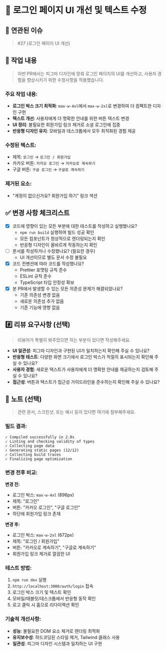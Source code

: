 # 🎨 로그인 페이지 UI 개선 및 텍스트 수정

## 📌 연관된 이슈

> #27 (로그인 페이지 UI 개선)

## 🚀 작업 내용

> 이번 PR에서는 피그마 디자인에 맞춰 로그인 페이지의 UI를 개선하고, 사용자 경험을 향상시키기 위한 수정사항을 적용했습니다.

### 주요 작업 내용:
- **로그인 박스 크기 최적화**: `max-w-4xl`에서 `max-w-2xl`로 변경하여 더 컴팩트한 디자인 구현
- **텍스트 개선**: 사용자에게 더 명확한 안내를 위한 버튼 텍스트 변경
- **UI 정리**: 불필요한 회원가입 링크 제거로 소셜 로그인에 집중
- **반응형 디자인 유지**: 모바일과 데스크톱에서 모두 최적화된 경험 제공

### 수정된 텍스트:
- 제목: `로그인` → `로그인 / 회원가입`
- 카카오 버튼: `카카오 로그인` → `카카오로 계속하기`
- 구글 버튼: `구글 로그인` → `구글로 계속하기`

### 제거된 요소:
- "계정이 없으신가요? 회원가입 하기" 링크 섹션

## ✅ 변경 사항 체크리스트

- [x] 코드에 영향이 있는 모든 부분에 대한 테스트를 작성하고 실행했나요?
  - `npm run build` 실행하여 빌드 성공 확인
  - 모든 컴포넌트가 정상적으로 렌더링되는지 확인
  - 반응형 디자인이 올바르게 작동하는지 확인
- [ ] 문서를 작성하거나 수정했나요? (필요한 경우)
  - UI 개선이므로 별도 문서 수정 불필요
- [x] 코드 컨벤션에 따라 코드를 작성했나요?
  - Prettier 포맷팅 규칙 준수
  - ESLint 규칙 준수
  - TypeScript 타입 안정성 확보
- [x] 본 PR에서 발생할 수 있는 모든 의존성 문제가 해결되었나요?
  - 기존 의존성 변경 없음
  - 새로운 의존성 추가 없음
  - 기존 기능에 영향 없음

## #️⃣ 리뷰 요구사항 (선택)

> 리뷰어가 특별히 봐주었으면 하는 부분이 있다면 작성해주세요.

- **UI 일관성**: 피그마 디자인과 구현된 UI가 일치하는지 확인해 주실 수 있나요?
- **반응형 테스트**: 다양한 화면 크기에서 로그인 박스가 적절히 표시되는지 확인해 주실 수 있나요?
- **사용자 경험**: 새로운 텍스트가 사용자에게 더 명확한 안내를 제공하는지 검토해 주실 수 있나요?
- **접근성**: 버튼과 텍스트가 접근성 가이드라인을 준수하는지 확인해 주실 수 있나요?

## 📢 노트 (선택)

> 관련 문서, 스크린샷, 또는 예시 등이 있다면 여기에 첨부해주세요.

### 빌드 결과:
```
✓ Compiled successfully in 2.0s
✓ Linting and checking validity of types    
✓ Collecting page data    
✓ Generating static pages (12/12)
✓ Collecting build traces    
✓ Finalizing page optimization
```

### 변경 전후 비교:

**변경 전:**
- 로그인 박스: `max-w-4xl` (896px)
- 제목: "로그인"
- 버튼: "카카오 로그인", "구글 로그인"
- 하단에 회원가입 링크 존재

**변경 후:**
- 로그인 박스: `max-w-2xl` (672px)
- 제목: "로그인 / 회원가입"
- 버튼: "카카오로 계속하기", "구글로 계속하기"
- 회원가입 링크 제거로 깔끔한 UI

### 테스트 방법:
1. `npm run dev` 실행
2. `http://localhost:3000/auth/login` 접속
3. 로그인 박스 크기 및 텍스트 확인
4. 모바일/태블릿/데스크톱에서 반응형 동작 확인
5. 로고 클릭 시 홈으로 리다이렉션 확인

### 기술적 개선사항:
- **성능**: 불필요한 DOM 요소 제거로 렌더링 최적화
- **유지보수성**: 하드코딩된 스타일 제거, Tailwind 클래스 사용
- **일관성**: 피그마 디자인 시스템과 일치하는 UI 구현
